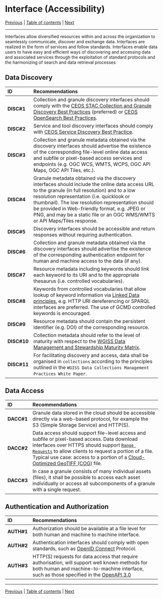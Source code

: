 # Interface (Accessibility)

[Previous](Architecture.md) | [Table of contents](README.md) | [Next](Quality.md)
***

Interfaces allow diversified resources within and across the organization to seamlessly communicate,
discover and exchange data. Interfaces are realized in the form of services and follow standards.
Interfaces enable data users to have easy and efficient ways of discovering and accessing data and associated
services through the exploitation of standard protocols and the harmonizing of search and data retrieval processes

## Data Discovery

| **ID** | **Recommendations** |
| :---- | :---- |
| **DISC\#1** | Collection and granule discovery interfaces should comply with the [CEOS STAC Collection and Granule Discovery Best Practices](https://github.com/ceos-org/stac-collection-and-granule-discovery-best-practices/tree/v1.0.0) (preferred) or [CEOS OpenSearch Best Practices](https://ceos.org/document_management/Working_Groups/WGISS/Documents/WGISS%20Best%20Practices/CEOS%20OpenSearch%20Best%20Practice.pdf). |
| **DISC\#2** | Service and tool discovery interfaces should comply with [CEOS Service Discovery Best Practice](https://ceos.org/document_management/Working_Groups/WGISS/Documents/WGISS%20Best%20Practices/CEOS-Service-Discovery-Best-Practices_V1.1.pdf). |
| **DISC\#3** | Collection and granule metadata obtained via the discovery interfaces should advertise the existence of the corresponding file-level online data access and subfile or pixel-based access services and endpoints (e.g. OGC WCS, WMTS, WCPS, OGC API Maps, OGC API Tiles, etc.). |
| **DISC\#4** | Granule metadata obtained via the discovery interfaces should include the online data access URL to the granule (in full resolution) and to a low resolution representation (i.e. quicklook or thumbnail).  The low resolution representation should be provided in Web-friendly format, e.g. JPEG or PNG, and may be a static file or an OGC WMS/WMTS or API Maps/Tiles response.|
| **DISC\#5** | Discovery interfaces should be accessible and return responses without requiring authentication. |
| **DISC\#6** | Collection and granule metadata obtained via the discovery interfaces should advertise the existence of the corresponding authentication endpoint for human and machine access to the data (if any). |
| **DISC\#7** | Resource metadata including keywords should link each keyword to its URI and to the appropriate thesaurus (i.e. controlled vocabularies). |
| **DISC\#8** | Keywords from controlled vocabularies that allow lookup of keyword information via [Linked Data principles](https://en.wikipedia.org/wiki/Linked_data), e.g. HTTP URI dereferencing or SPARQL interfaces are preferred. The use of GCMD controlled keywords is encouraged.|
| **DISC\#9** | Resource metadata should contain the persistent identifier (e.g. DOI) of the corresponding resource.|
| **DISC\#10** | Collection metadata should refer to the level of maturity with respect to the [WGISS Data Management and Stewardship Maturity Matrix](https://ceos.org/document_management/Working_Groups/WGISS/Interest_Groups/Data_Stewardship/White_Papers/WGISS%20Data%20Management%20and%20Stewardship%20Maturity%20Matrix.pdf).|
| **DISC\#11** | For facilitating discovery and access, data shall be organised in `collections` according to the principles outlined in the `WGISS Data Collections Management Practices White Paper`. |

## Data Access

| **ID** | **Recommendations** |
| :---- | :---- |
| **DACC\#1** |  Granule data stored in the cloud should be accessible directly via a web-based protocol, for example the S3 (Simple Storage Service) and HTTP(S). |
| **DACC\#2** |  Data access should support file-level access and subfile or pixel-based access. Data download interfaces over HTTPS should support [`Range Requests`](https://en.wikipedia.org/wiki/Byte_serving) to allow clients to request a portion of a file.  Typical use case: access to a portion of a [Cloud-Optimized GeoTIFF (COG)](https://en.wikipedia.org/wiki/GeoTIFF) file.|
| **DACC\#3** |  In case a granule consists of many individual assets (files), it shall be possible to access each asset individually or access all subcomponents of a granule with a single request.|

## Authentication and Authorization

| **ID** | **Recommendations** |
| :---- | :---- |
| **AUTH\#1** | Authorization should be available at a file level for both human and machine to machine interface. |
| **AUTH\#2** |  Authentication interfaces should comply with open standards, such as [OpenID Connect](https://openid.net/developers/how-connect-works/) Protocol. |
| **AUTH\#3** |  HTTP(S) requests for data access that require authorisation, will support well known methods for both human and machine-to-machine interface, such as those specified in the [OpenAPI 3.0](https://swagger.io/docs/specification/v3_0/authentication/)  |

***
[Previous](Architecture.md) | [Table of contents](README.md) | [Next](Quality.md)
